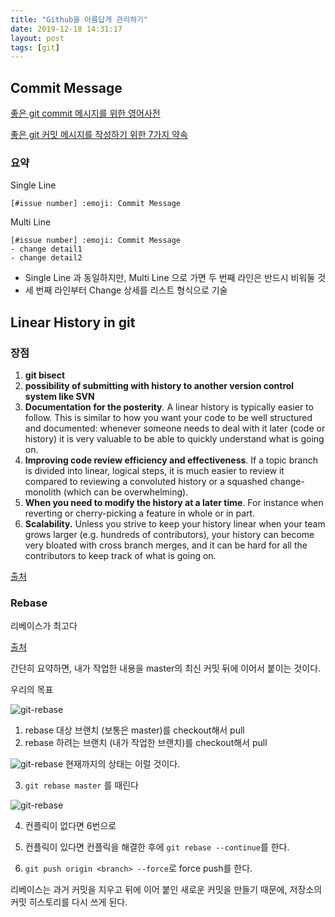 ```yaml
---
title: "Github을 아름답게 관리하기"
date: 2019-12-18 14:31:17
layout: post
tags: [git]
---
```


## Commit Message

[좋은 git commit 메시지를 위한 영어사전](https://blog.ull.im/engineering/2019/03/10/logs-on-git.html)

[좋은 git 커밋 메시지를 작성하기 위한 7가지 약속](https://meetup.toast.com/posts/106)

### 요약

Single Line

```
[#issue number] :emoji: Commit Message
```

Multi Line

```
[#issue number] :emoji: Commit Message
- change detail1
- change detail2
```

- Single Line 과 동일하지만, Multi Line 으로 가면 두 번째 라인은 반드시 비워둘 것
- 세 번째 라인부터 Change 상세를 리스트 형식으로 기술

## Linear History in git

### 장점

1. **git bisect**
2. **possibility of submitting with history to another version control system like SVN**
3. **Documentation for the posterity**. A linear history is typically easier to follow. This is similar to how you want your code to be well structured and documented: whenever someone needs to deal with it later (code or history) it is very valuable to be able to quickly understand what is going on.
4. **Improving code review efficiency and effectiveness**. If a topic branch is divided into linear, logical steps, it is much easier to review it compared to reviewing a convoluted history or a squashed change-monolith (which can be overwhelming).
5. **When you need to modify the history at a later time**. For instance when reverting or cherry-picking a feature in whole or in part.
6. **Scalability.** Unless you strive to keep your history linear when your team grows larger (e.g. hundreds of contributors), your history can become very bloated with cross branch merges, and it can be hard for all the contributors to keep track of what is going on.

[출처](https://stackoverflow.com/questions/20348629/what-are-advantages-of-keeping-linear-history-in-git)

### Rebase

리베이스가 최고다

[출처](https://dev.to/maxwell_dev/the-git-rebase-introduction-i-wish-id-had)

간단히 요약하면, 내가 작업한 내용을 master의 최신 커밋 뒤에 이어서 붙이는 것이다.

우리의 목표

![git-rebase](https://git-scm.com/book/en/v2/images/perils-of-rebasing-5.png)

1. rebase 대상 브랜치 (보통은 master)를 checkout해서 pull
2. rebase 하려는 브랜치 (내가 작업한 브랜치)를 checkout해서 pull

![git-rebase](https://git-scm.com/book/en/v2/images/basic-rebase-1.png)
현재까지의 상태는 이럴 것이다.

3. `git rebase master` 를 때린다

![git-rebase](https://git-scm.com/book/en/v2/images/basic-rebase-3.png)

4. 컨플릭이 없다면 6번으로

5. 컨플릭이 있다면 컨플릭을 해결한 후에 `git rebase --continue`를 한다.

6. `git push origin <branch> --force`로 force push를 한다.

리베이스는 과거 커밋을 지우고 뒤에 이어 붙인 새로운 커밋을 만들기 때문에, 저장소의 커밋 히스토리를 다시 쓰게 된다.
